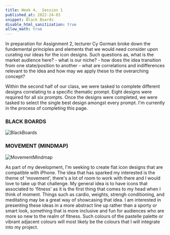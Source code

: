 ```yaml
---
title: Week 4,  Session 1
published_at: 2022-24-03
snippet: Black Boards
disable_html_sanitization: true
allow_math: true
---
```


In preparation for Assignment 2, lecturer Cy Gorman broke down the fundemental principles and elements that we would need consider upon curating our ideas for the icon designs. Such questions as, what is the market audience here? - what is our niche? - how does the idea transition from one state/position to another - what are correlations and indifferences relevant to the idea and how may we apply these to the overarching concept?

Within the second half of our class, we were tasked to complete different designs correlating to a specific thematic prompt. Eight designs were required for all six prompts. Once the designs were completed, we were tasked to select the single best design amongst every prompt. I'm currently in the process of completing this page. 

### BLACK BOARDS 

![BlackBoards](/w01s1/Black%20Squares.png)


### MOVEMENT (MINDMAP)
 
![MovementMindmap](/w01s1/Movement%20Mindmap.webp)

As part of my development, I'm seeking to create flat icon designs that are compatible with iPhone. The idea that has sparked my interested is the theme of 'movement', there's a lot of room to work with there and I would love to take up that challenge. My general idea is to have icons that associated to 'fitness' as it is the first thing that comes to my head when I think of moment. Things such as cardio, weights, strengh conditioning, and meditating may be a great way of showcasing that idea. I am interested in presenting these ideas in a more abstract line up rather than a sporty or smart look, something that is more inclusive and fun for audiences who are more so new to the realm of fitness. Such colours of the pastelle palette or vibrant adjacent colours will most likely be the colours that I will integrate into my project. 




